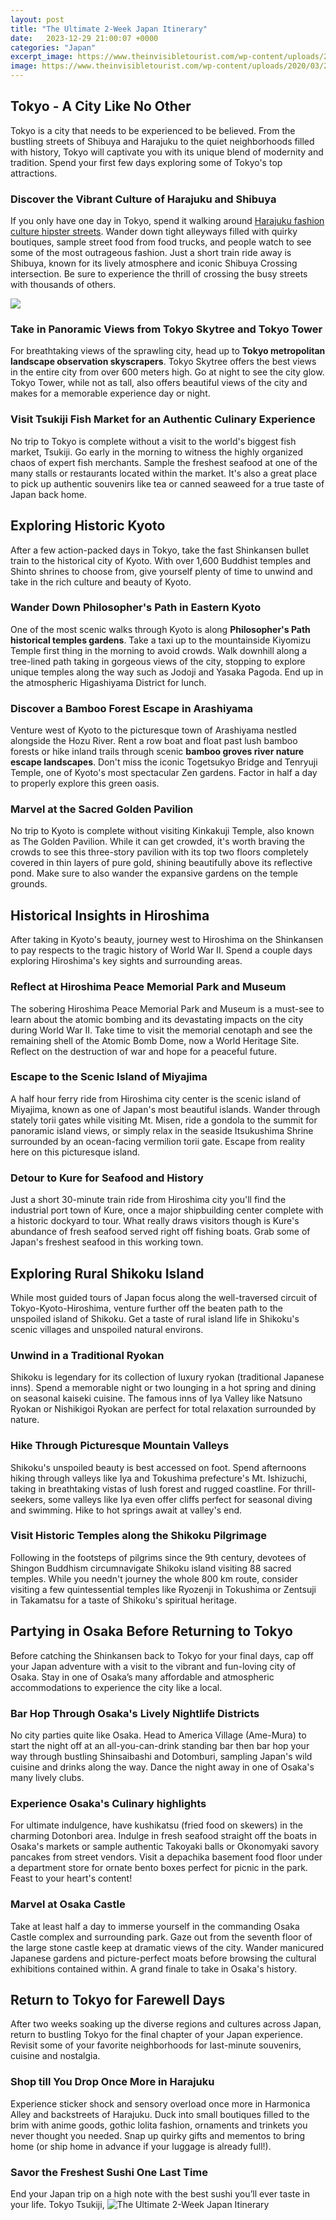 ```yaml
---
layout: post
title: "The Ultimate 2-Week Japan Itinerary"
date:   2023-12-29 21:00:07 +0000
categories: "Japan"
excerpt_image: https://www.theinvisibletourist.com/wp-content/uploads/2020/03/2-weeks-in-japan-map-720x558.jpg
image: https://www.theinvisibletourist.com/wp-content/uploads/2020/03/2-weeks-in-japan-map-720x558.jpg
---
```


## Tokyo - A City Like No Other
Tokyo is a city that needs to be experienced to be believed. From the bustling streets of Shibuya and Harajuku to the quiet neighborhoods filled with history, Tokyo will captivate you with its unique blend of modernity and tradition. Spend your first few days exploring some of Tokyo's top attractions.
### Discover the Vibrant Culture of Harajuku and Shibuya
If you only have one day in Tokyo, spend it walking around [Harajuku fashion culture hipster streets](https://thedailypost.github.io/news/2024/01/11/How-to-Defeat-the-Strongest-Logia-and-Zoan-Devil-Fruit-Users-in-One-Piece.html). Wander down tight alleyways filled with quirky boutiques, sample street food from food trucks, and people watch to see some of the most outrageous fashion. Just a short train ride away is Shibuya, known for its lively atmosphere and iconic Shibuya Crossing intersection. Be sure to experience the thrill of crossing the busy streets with thousands of others. 

![](https://i.pinimg.com/originals/a5/0c/6e/a50c6e4315c0148bf59414a558990562.jpg)
### Take in Panoramic Views from Tokyo Skytree and Tokyo Tower
For breathtaking views of the sprawling city, head up to **Tokyo metropolitan landscape observation skyscrapers**. Tokyo Skytree offers the best views in the entire city from over 600 meters high. Go at night to see the city glow. Tokyo Tower, while not as tall, also offers beautiful views of the city and makes for a memorable experience day or night.
### Visit Tsukiji Fish Market for an Authentic Culinary Experience 
No trip to Tokyo is complete without a visit to the world's biggest fish market, Tsukiji. Go early in the morning to witness the highly organized chaos of expert fish merchants. Sample the freshest seafood at one of the many stalls or restaurants located within the market. It's also a great place to pick up authentic souvenirs like tea or canned seaweed for a true taste of Japan back home.
## Exploring Historic Kyoto
After a few action-packed days in Tokyo, take the fast Shinkansen bullet train to the historical city of Kyoto. With over 1,600 Buddhist temples and Shinto shrines to choose from, give yourself plenty of time to unwind and take in the rich culture and beauty of Kyoto.
### Wander Down Philosopher's Path in Eastern Kyoto
One of the most scenic walks through Kyoto is along **Philosopher's Path historical temples gardens**. Take a taxi up to the mountainside Kiyomizu Temple first thing in the morning to avoid crowds. Walk downhill along a tree-lined path taking in gorgeous views of the city, stopping to explore unique temples along the way such as Jodoji and Yasaka Pagoda. End up in the atmospheric Higashiyama District for lunch. 
### Discover a Bamboo Forest Escape in Arashiyama
Venture west of Kyoto to the picturesque town of Arashiyama nestled alongside the Hozu River. Rent a row boat and float past lush bamboo forests or hike inland trails through scenic **bamboo groves river nature escape landscapes**. Don't miss the iconic Togetsukyo Bridge and Tenryuji Temple, one of Kyoto's most spectacular Zen gardens. Factor in half a day to properly explore this green oasis.
### Marvel at the Sacred Golden Pavilion 
No trip to Kyoto is complete without visiting Kinkakuji Temple, also known as The Golden Pavilion. While it can get crowded, it's worth braving the crowds to see this three-story pavilion with its top two floors completely covered in thin layers of pure gold, shining beautifully above its reflective pond. Make sure to also wander the expansive gardens on the temple grounds.
## Historical Insights in Hiroshima
After taking in Kyoto's beauty, journey west to Hiroshima on the Shinkansen to pay respects to the tragic history of World War II. Spend a couple days exploring Hiroshima's key sights and surrounding areas. 
### Reflect at Hiroshima Peace Memorial Park and Museum
The sobering Hiroshima Peace Memorial Park and Museum is a must-see to learn about the atomic bombing and its devastating impacts on the city during World War II. Take time to visit the memorial cenotaph and see the remaining shell of the Atomic Bomb Dome, now a World Heritage Site. Reflect on the destruction of war and hope for a peaceful future.
### Escape to the Scenic Island of Miyajima
A half hour ferry ride from Hiroshima city center is the scenic island of Miyajima, known as one of Japan's most beautiful islands. Wander through stately torii gates while visiting Mt. Misen, ride a gondola to the summit for panoramic island views, or simply relax in the seaside Itsukushima Shrine surrounded by an ocean-facing vermilion torii gate. Escape from reality here on this picturesque island.  
### Detour to Kure for Seafood and History  
Just a short 30-minute train ride from Hiroshima city you'll find the industrial port town of Kure, once a major shipbuilding center complete with a historic dockyard to tour. What really draws visitors though is Kure's abundance of fresh seafood served right off fishing boats. Grab some of Japan's freshest seafood in this working town.
## Exploring Rural Shikoku Island
While most guided tours of Japan focus along the well-traversed circuit of Tokyo-Kyoto-Hiroshima, venture further off the beaten path to the unspoiled island of Shikoku. Get a taste of rural island life in Shikoku's scenic villages and unspoiled natural environs.  
### Unwind in a Traditional Ryokan
Shikoku is legendary for its collection of luxury ryokan (traditional Japanese inns). Spend a memorable night or two lounging in a hot spring and dining on seasonal kaiseki cuisine. The famous inns of Iya Valley like Natsuno Ryokan or Nishikigoi Ryokan are perfect for total relaxation surrounded by nature.
### Hike Through Picturesque Mountain Valleys
Shikoku's unspoiled beauty is best accessed on foot. Spend afternoons hiking through valleys like Iya and Tokushima prefecture's Mt. Ishizuchi, taking in breathtaking vistas of lush forest and rugged coastline. For thrill-seekers, some valleys like Iya even offer cliffs perfect for seasonal diving and swimming. Hike to hot springs await at valley's end.
### Visit Historic Temples along the Shikoku Pilgrimage 
Following in the footsteps of pilgrims since the 9th century, devotees of Shingon Buddhism circumnavigate Shikoku island visiting 88 sacred temples. While you needn't journey the whole 800 km route, consider visiting a few quintessential temples like Ryozenji in Tokushima or Zentsuji in Takamatsu for a taste of Shikoku's spiritual heritage. 
## Partying in Osaka Before Returning to Tokyo
Before catching the Shinkansen back to Tokyo for your final days, cap off your Japan adventure with a visit to the vibrant and fun-loving city of Osaka. Stay in one of Osaka’s many affordable and atmospheric accommodations to experience the city like a local. 
### Bar Hop Through Osaka's Lively Nightlife Districts
No city parties quite like Osaka. Head to America Village (Ame-Mura) to start the night off at an all-you-can-drink standing bar then bar hop your way through bustling Shinsaibashi and Dotomburi, sampling Japan's wild cuisine and drinks along the way. Dance the night away in one of Osaka's many lively clubs. 
### Experience Osaka's Culinary highlights
For ultimate indulgence, have kushikatsu (fried food on skewers) in the charming Dotonbori area. Indulge in fresh seafood straight off the boats in Osaka's markets or sample authentic Takoyaki balls or Okonomyaki savory pancakes from street vendors. Visit a depachika basement food floor under a department store for ornate bento boxes perfect for picnic in the park. Feast to your heart's content!
### Marvel at Osaka Castle 
Take at least half a day to immerse yourself in the commanding Osaka Castle complex and surrounding park. Gaze out from the seventh floor of the large stone castle keep at dramatic views of the city. Wander manicured Japanese gardens and picture-perfect moats before browsing the cultural exhibitions contained within. A grand finale to take in Osaka's history. 
## Return to Tokyo for Farewell Days
After two weeks soaking up the diverse regions and cultures across Japan, return to bustling Tokyo for the final chapter of your Japan experience. Revisit some of your favorite neighborhoods for last-minute souvenirs, cuisine and nostalgia. 
### Shop till You Drop Once More in Harajuku 
Experience sticker shock and sensory overload once more in Harmonica Alley and backstreets of Harajuku. Duck into small boutiques filled to the brim with anime goods, gothic lolita fashion, ornaments and trinkets you never thought you needed. Snap up quirky gifts and mementos to bring home (or ship home in advance if your luggage is already full!). 
### Savor the Freshest Sushi One Last Time 
End your Japan trip on a high note with the best sushi you’ll ever taste in your life. Tokyo Tsukiji,
![The Ultimate 2-Week Japan Itinerary](https://www.theinvisibletourist.com/wp-content/uploads/2020/03/2-weeks-in-japan-map-720x558.jpg)